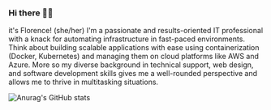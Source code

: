 ### Hi there 👋🏾

it's Florence! (she/her) I'm a passionate and results-oriented IT professional with a knack for automating infrastructure in fast-paced environments. Think about building scalable applications with ease using containerization (Docker, Kubernetes) and managing them on cloud platforms like AWS and Azure. More so my diverse background in technical support, web design, and software development skills gives me a well-rounded perspective and allows me to thrive in multitasking situations.

![Anurag's GitHub stats](https://github-readme-stats.vercel.app/api?username=anuraghazra&theme=dark&show_icons=true)
